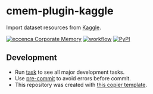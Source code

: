 # cmem-plugin-kaggle

Import dataset resources from [Kaggle](https://www.kaggle.com/).

[![eccenca Corporate Memory](https://img.shields.io/badge/eccenca-Corporate%20Memory-orange)](https://documentation.eccenca.com) [![workflow](https://github.com/eccenca/cmem-plugin-kaggle/actions/workflows/check.yml/badge.svg)](https://github.com/eccenca/cmem-plugin-kaggle/actions) [![PyPI](https://img.shields.io/pypi/v/cmem-plugin-kaggle)](https://pypi.org/project/cmem-plugin-kaggle/)
   

## Development

- Run [task](https://taskfile.dev/) to see all major development tasks.
- Use [pre-commit](https://pre-commit.com/) to avoid errors before commit.
- This repository was created with [this copier template](https://github.com/eccenca/cmem-plugin-template).

